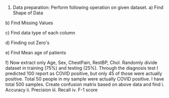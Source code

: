 1. Data preparation: Perform following operation on given dataset.
a) Find Shape of Data

b) Find Missing Values

c) Find data type of each column

d) Finding out Zero's

e) Find Mean age of patients

f) Now extract only Age, Sex, ChestPain, RestBP, Chol. Randomly divide dataset in training (75%) and testing (25%).
Through the diagnosis test I predicted 100 report as COVID positive, but only 45 of those were actually positive. Total 50 people in my sample were actually COVID positive. I have total 500 samples. Create confusion matrix based on above data and 
find
i. Accuracy ii. Precision iii. Recall iv. F-1 score
